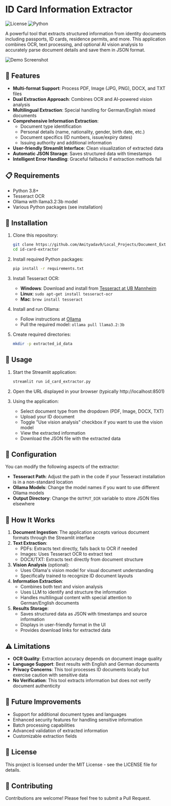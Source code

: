 # ID Card Information Extractor

![License](https://img.shields.io/badge/license-MIT-blue.svg)
![Python](https://img.shields.io/badge/python-3.8%2B-brightgreen)

A powerful tool that extracts structured information from identity documents including passports, ID cards, residence permits, and more. This application combines OCR, text processing, and optional AI vision analysis to accurately parse document details and save them in JSON format.

![Demo Screenshot](screenshots/demo.png)

## 🌟 Features

- **Multi-format Support**: Process PDF, Image (JPG, PNG), DOCX, and TXT files
- **Dual Extraction Approach**: Combines OCR and AI-powered vision analysis
- **Multilingual Extraction**: Special handling for German/English mixed documents
- **Comprehensive Information Extraction**:
  - Document type identification
  - Personal details (name, nationality, gender, birth date, etc.)
  - Document specifics (ID numbers, issue/expiry dates)
  - Issuing authority and additional information
- **User-friendly Streamlit Interface**: Clean visualization of extracted data
- **Automatic JSON Storage**: Saves structured data with timestamps
- **Intelligent Error Handling**: Graceful fallbacks if extraction methods fail

## 📋 Requirements

- Python 3.8+
- Tesseract OCR
- Ollama with llama3.2:3b model
- Various Python packages (see installation)

## 🚀 Installation

1. Clone this repository:
   ```bash
   git clone https://github.com/Amityadav9/Local_Projects/Document_Extractor.git
   cd id-card-extractor
   ```

2. Install required Python packages:
   ```bash
   pip install -r requirements.txt
   ```

3. Install Tesseract OCR:
   - **Windows**: Download and install from [Tesseract at UB Mannheim](https://github.com/UB-Mannheim/tesseract/wiki)
   - **Linux**: `sudo apt-get install tesseract-ocr`
   - **Mac**: `brew install tesseract`

4. Install and run Ollama:
   - Follow instructions at [Ollama](https://ollama.ai/)
   - Pull the required model: `ollama pull llama3.2:3b`

5. Create required directories:
   ```bash
   mkdir -p extracted_id_data
   ```

## 📝 Usage

1. Start the Streamlit application:
   ```bash
   streamlit run id_card_extractor.py
   ```

2. Open the URL displayed in your browser (typically http://localhost:8501)

3. Using the application:
   - Select document type from the dropdown (PDF, Image, DOCX, TXT)
   - Upload your ID document
   - Toggle "Use vision analysis" checkbox if you want to use the vision model
   - View the extracted information
   - Download the JSON file with the extracted data

## 🔧 Configuration

You can modify the following aspects of the extractor:

- **Tesseract Path**: Adjust the path in the code if your Tesseract installation is in a non-standard location
- **Ollama Models**: Change the model names if you want to use different Ollama models
- **Output Directory**: Change the `OUTPUT_DIR` variable to store JSON files elsewhere

## 🧩 How It Works

1. **Document Ingestion**: The application accepts various document formats through the Streamlit interface
2. **Text Extraction**: 
   - PDFs: Extracts text directly, falls back to OCR if needed
   - Images: Uses Tesseract OCR to extract text
   - DOCX/TXT: Extracts text directly from document structure
3. **Vision Analysis** (optional): 
   - Uses Ollama's vision model for visual document understanding
   - Specifically trained to recognize ID document layouts
4. **Information Extraction**:
   - Combines both text and vision analysis
   - Uses LLM to identify and structure the information
   - Handles multilingual content with special attention to German/English documents
5. **Results Storage**:
   - Saves structured data as JSON with timestamps and source information
   - Displays in user-friendly format in the UI
   - Provides download links for extracted data


## ⚠️ Limitations

- **OCR Quality**: Extraction accuracy depends on document image quality
- **Language Support**: Best results with English and German documents
- **Privacy Concerns**: This tool processes ID documents locally but exercise caution with sensitive data
- **No Verification**: This tool extracts information but does not verify document authenticity

## 🔄 Future Improvements

- Support for additional document types and languages
- Enhanced security features for handling sensitive information
- Batch processing capabilities
- Advanced validation of extracted information
- Customizable extraction fields

## 📜 License

This project is licensed under the MIT License - see the LICENSE file for details.

## 🤝 Contributing

Contributions are welcome! Please feel free to submit a Pull Request.


